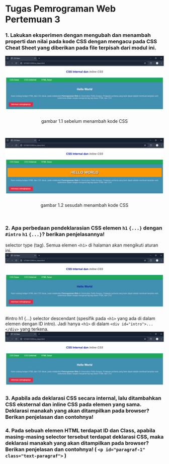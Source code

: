 # Tugas Pemrograman Web Pertemuan 3
### 1. Lakukan eksperimen dengan mengubah dan menambah properti dan nilai pada kode CSS dengan mengacu pada CSS Cheat Sheet yang diberikan pada file terpisah dari modul ini.
![image](ss/4.png)
<p align="center">gambar 1.1 sebelum menambah kode CSS</p>
<br>

![image](ss/4a.png)
<p align="center">gambar 1.2 sesudah menambah kode CSS</p>
<br>

### 2. Apa perbedaan pendeklarasian CSS elemen `h1` `{...}` dengan `#intro` `h1` `{...}`? berikan penjelasannya!
selector type (tag). Semua elemen `<h1>` di halaman akan mengikuti aturan ini.
![image](ss/4b.png)

#intro h1 {...}
selector descendant (spesifik pada `<h1>` yang ada di dalam elemen dengan ID intro). Jadi hanya `<h1>` di dalam `<div id="intro">...</div>` yang terkena.
![image](ss/4c.png)

### 3. Apabila ada deklarasi CSS secara internal, lalu ditambahkan CSS eksternal dan inline CSS pada elemen yang sama. Deklarasi manakah yang akan ditampilkan pada browser? Berikan penjelasan dan contohnya!

### 4. Pada sebuah elemen HTML terdapat ID dan Class, apabila masing-masing selector tersebut terdapat deklarasi CSS, maka deklarasi manakah yang akan ditampilkan pada browser? Berikan penjelasan dan contohnya! ( `<p id="paragraf-1"` `class="text-paragraf">` )
